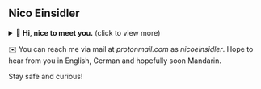## Nico Einsidler

<details><summary>👋 <b>Hi, nice to meet you.</b> (click to view more)</summary><details><summary>I'm a physics student at <a href="https://www.tuwien.at/">TU Wien</a> and <b>my heart beats for physics, design, music and programming</b>. </summary><details><summary>In the past I co-founded several startupsand kept myself above the water as a freelance web designer in the golden WordPress-Theme-Web-2.0-everything-is-free-newand-can-be-connected era. </summary>Since start of 2020 I've been creating for <a href="https://www.ibm.com/at-de">IBM</a> now.
<details><summary>🚀 previous startups</summary>
<p>
<ul>
<li>2013-2014: <a href="https://apps.apple.com/at/app/wu-campus-men%C3%BCs/id1535090019">WU Campus Menüs</a></li>
<li>2014-2016: <a href="https://unipocket.de/">UniPocket</a></li>
<li>2017-2019: <a href="https://www.littlebig.art/">littlebig.art</a> (formerly known as Freilich Open Arts)</li>
</ul>
</p>
</details>
</details></details></details></details>



✉️ You can reach me via mail at _protonmail.com_ as _nicoeinsidler_. Hope to hear from you in English, German and hopefully soon Mandarin.

Stay safe and curious!


